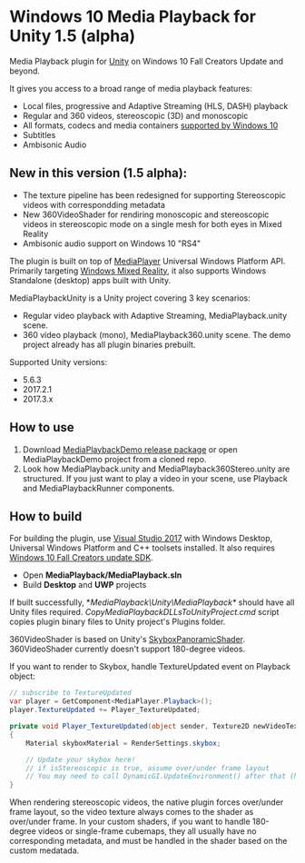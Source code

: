  # Windows 10 Media Playback for Unity 1.5 (alpha)

Media Playback plugin for [Unity](https://unity3d.com/) on Windows 10 Fall Creators Update and beyond. 

It gives you access to a broad range of media playback features: 
* Local files, progressive and Adaptive Streaming (HLS, DASH) playback 
* Regular and 360 videos, stereoscopic (3D) and monoscopic   
* All formats, codecs and media containers [supported by Windows 10](https://docs.microsoft.com/en-us/windows/uwp/audio-video-camera/supported-codecs#video-codec--format-support) 
* Subtitles 
* Ambisonic Audio 

## New in this version (1.5 alpha): 
* The texture pipeline has been redesigned for supporting Stereoscopic videos with correspondding metadata 
* New 360VideoShader for rendiring monoscopic and stereoscopic videos in stereoscopic mode on a single mesh for both eyes in Mixed Reality  
* Ambisonic audio support on Windows 10 "RS4" 

The plugin is built on top of [MediaPlayer](https://docs.microsoft.com/en-us/windows/uwp/audio-video-camera/play-audio-and-video-with-mediaplayer) Universal Windows Platform API. 
Primarily targeting [Windows Mixed Reality](https://developer.microsoft.com/en-us/windows/mixed-reality/mixed_reality), it also supports Windows Standalone (desktop) apps built with Unity. 
  
MediaPlaybackUnity is a Unity project covering 3 key scenarios: 
* Regular video playback with Adaptive Streaming, MediaPlayback.unity scene.  
* 360 video playback (mono), MediaPlayback360.unity scene. 
The demo project already has all plugin binaries prebuilt.  

Supported Unity versions: 
* 5.6.3 
* 2017.2.1
* 2017.3.x

## How to use 
1. Download [MediaPlaybackDemo release package](https://github.com/vladkol/MediaPlayback/releases) or open MediaPlaybackDemo project from a cloned repo.
2. Look how MediaPlayback.unity and MediaPlayback360Stereo.unity are structured. If you just want to play a video in your scene, use Playback and MediaPlaybackRunner components. 

## How to build
For building the plugin, use [Visual Studio 2017](https://www.visualstudio.com/downloads/) with Windows Desktop, Universal Windows Platform and C++ toolsets installed. It also requires [Windows 10 Fall Creators update SDK](https://developer.microsoft.com/en-US/windows/downloads/windows-10-sdk).

* Open **MediaPlayback/MediaPlayback.sln** 
* Build **Desktop** and **UWP** projects 

If built successfully, **MediaPlayback\Unity\MediaPlayback\** should have all Unity files required. *CopyMediaPlaybackDLLsToUnityProject.cmd* script copies plugin binary files to Unity project's Plugins folder.

360VideoShader is based on Unity's [SkyboxPanoramicShader](https://github.com/Unity-Technologies/SkyboxPanoramicShader). 
360VideoShader currently doesn't support 180-degree videos. 

If you want to render to Skybox, handle TextureUpdated event on Playback object: 
``` csharp
// subscribe to TextureUpdated 
var player = GetComponent<MediaPlayer.Playback>();
player.TextureUpdated += Player_TextureUpdated;

private void Player_TextureUpdated(object sender, Texture2D newVideoTexture, bool isStereoscopic)
{
	Material skyboxMaterial = RenderSettings.skybox;

	// Update your skybox here! 
	// if isStereoscopic is true, assume over/under frame layout 
	// You may need to call DynamicGI.UpdateEnvironment() after that (https://docs.unity3d.com/ScriptReference/RenderSettings-skybox.html)
}
```

When rendering stereoscopic videos, the native plugin forces over/under frame layout, so the video texture always comes to the shader as over/under frame. 
In your custom shaders, if you want to handle 180-degree videos or single-frame cubemaps, they all usually have no corresponding metadata, and must be handled in the shader based on the custom medatada. 
